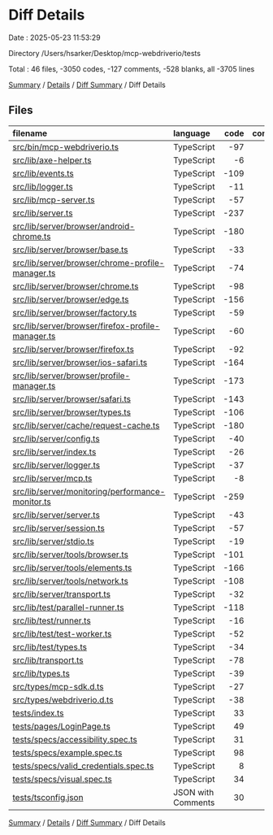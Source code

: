 # Diff Details

Date : 2025-05-23 11:53:29

Directory /Users/hsarker/Desktop/mcp-webdriverio/tests

Total : 46 files,  -3050 codes, -127 comments, -528 blanks, all -3705 lines

[Summary](results.md) / [Details](details.md) / [Diff Summary](diff.md) / Diff Details

## Files
| filename | language | code | comment | blank | total |
| :--- | :--- | ---: | ---: | ---: | ---: |
| [src/bin/mcp-webdriverio.ts](/src/bin/mcp-webdriverio.ts) | TypeScript | -97 | -13 | -17 | -127 |
| [src/lib/axe-helper.ts](/src/lib/axe-helper.ts) | TypeScript | -6 | 0 | -2 | -8 |
| [src/lib/events.ts](/src/lib/events.ts) | TypeScript | -109 | -5 | -25 | -139 |
| [src/lib/logger.ts](/src/lib/logger.ts) | TypeScript | -11 | -1 | -2 | -14 |
| [src/lib/mcp-server.ts](/src/lib/mcp-server.ts) | TypeScript | -57 | -1 | -11 | -69 |
| [src/lib/server.ts](/src/lib/server.ts) | TypeScript | -237 | -5 | -45 | -287 |
| [src/lib/server/browser/android-chrome.ts](/src/lib/server/browser/android-chrome.ts) | TypeScript | -180 | -9 | -30 | -219 |
| [src/lib/server/browser/base.ts](/src/lib/server/browser/base.ts) | TypeScript | -33 | 0 | -8 | -41 |
| [src/lib/server/browser/chrome-profile-manager.ts](/src/lib/server/browser/chrome-profile-manager.ts) | TypeScript | -74 | -1 | -14 | -89 |
| [src/lib/server/browser/chrome.ts](/src/lib/server/browser/chrome.ts) | TypeScript | -98 | -8 | -14 | -120 |
| [src/lib/server/browser/edge.ts](/src/lib/server/browser/edge.ts) | TypeScript | -156 | -9 | -24 | -189 |
| [src/lib/server/browser/factory.ts](/src/lib/server/browser/factory.ts) | TypeScript | -59 | -4 | -9 | -72 |
| [src/lib/server/browser/firefox-profile-manager.ts](/src/lib/server/browser/firefox-profile-manager.ts) | TypeScript | -60 | -1 | -11 | -72 |
| [src/lib/server/browser/firefox.ts](/src/lib/server/browser/firefox.ts) | TypeScript | -92 | -8 | -14 | -114 |
| [src/lib/server/browser/ios-safari.ts](/src/lib/server/browser/ios-safari.ts) | TypeScript | -164 | -8 | -26 | -198 |
| [src/lib/server/browser/profile-manager.ts](/src/lib/server/browser/profile-manager.ts) | TypeScript | -173 | -6 | -37 | -216 |
| [src/lib/server/browser/safari.ts](/src/lib/server/browser/safari.ts) | TypeScript | -143 | -8 | -23 | -174 |
| [src/lib/server/browser/types.ts](/src/lib/server/browser/types.ts) | TypeScript | -106 | 0 | -11 | -117 |
| [src/lib/server/cache/request-cache.ts](/src/lib/server/cache/request-cache.ts) | TypeScript | -180 | -7 | -29 | -216 |
| [src/lib/server/config.ts](/src/lib/server/config.ts) | TypeScript | -40 | -2 | -6 | -48 |
| [src/lib/server/index.ts](/src/lib/server/index.ts) | TypeScript | -26 | -4 | -5 | -35 |
| [src/lib/server/logger.ts](/src/lib/server/logger.ts) | TypeScript | -37 | 0 | -8 | -45 |
| [src/lib/server/mcp.ts](/src/lib/server/mcp.ts) | TypeScript | -8 | 0 | -1 | -9 |
| [src/lib/server/monitoring/performance-monitor.ts](/src/lib/server/monitoring/performance-monitor.ts) | TypeScript | -259 | -8 | -40 | -307 |
| [src/lib/server/server.ts](/src/lib/server/server.ts) | TypeScript | -43 | 0 | -7 | -50 |
| [src/lib/server/session.ts](/src/lib/server/session.ts) | TypeScript | -57 | -2 | -11 | -70 |
| [src/lib/server/stdio.ts](/src/lib/server/stdio.ts) | TypeScript | -19 | -1 | -3 | -23 |
| [src/lib/server/tools/browser.ts](/src/lib/server/tools/browser.ts) | TypeScript | -101 | -1 | -11 | -113 |
| [src/lib/server/tools/elements.ts](/src/lib/server/tools/elements.ts) | TypeScript | -166 | -4 | -25 | -195 |
| [src/lib/server/tools/network.ts](/src/lib/server/tools/network.ts) | TypeScript | -108 | -8 | -15 | -131 |
| [src/lib/server/transport.ts](/src/lib/server/transport.ts) | TypeScript | -32 | -2 | -7 | -41 |
| [src/lib/test/parallel-runner.ts](/src/lib/test/parallel-runner.ts) | TypeScript | -118 | -8 | -25 | -151 |
| [src/lib/test/runner.ts](/src/lib/test/runner.ts) | TypeScript | -16 | 0 | -4 | -20 |
| [src/lib/test/test-worker.ts](/src/lib/test/test-worker.ts) | TypeScript | -52 | -4 | -9 | -65 |
| [src/lib/test/types.ts](/src/lib/test/types.ts) | TypeScript | -34 | 0 | -4 | -38 |
| [src/lib/transport.ts](/src/lib/transport.ts) | TypeScript | -78 | -2 | -18 | -98 |
| [src/lib/types.ts](/src/lib/types.ts) | TypeScript | -39 | 0 | -4 | -43 |
| [src/types/mcp-sdk.d.ts](/src/types/mcp-sdk.d.ts) | TypeScript | -27 | 0 | -4 | -31 |
| [src/types/webdriverio.d.ts](/src/types/webdriverio.d.ts) | TypeScript | -38 | -1 | -8 | -47 |
| [tests/index.ts](/tests/index.ts) | TypeScript | 33 | 2 | 4 | 39 |
| [tests/pages/LoginPage.ts](/tests/pages/LoginPage.ts) | TypeScript | 49 | 1 | 5 | 55 |
| [tests/specs/accessibility.spec.ts](/tests/specs/accessibility.spec.ts) | TypeScript | 31 | 1 | 6 | 38 |
| [tests/specs/example.spec.ts](/tests/specs/example.spec.ts) | TypeScript | 98 | 10 | 14 | 122 |
| [tests/specs/valid\_credentials.spec.ts](/tests/specs/valid_credentials.spec.ts) | TypeScript | 8 | 0 | 2 | 10 |
| [tests/specs/visual.spec.ts](/tests/specs/visual.spec.ts) | TypeScript | 34 | 0 | 8 | 42 |
| [tests/tsconfig.json](/tests/tsconfig.json) | JSON with Comments | 30 | 0 | 0 | 30 |

[Summary](results.md) / [Details](details.md) / [Diff Summary](diff.md) / Diff Details